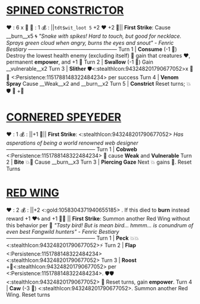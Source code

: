 # [**__SPINED CONSTRICTOR__**](<https://www.youtube.com/watch?v=1UrhOkLg7X0>) 
❤️ : 6 x 👥
🔷 : 1
💰 : ||`tdt$wit_loot 5` +2 ❤️  +2 🔷||
**First Strike**: Cause __burn__x5 🌀 
*"Snake with spikes! Hard to touch, but good for necklace. Sprays green cloud when angry, burns the eyes and snout" - Fenric Bestiary*
—————————————————
Turn 1  | **Consume** (-1 🔷) Destroy the lowest health enemy (excluding itself) 🔀 gain that creatures ❤️, permanent __empower__, and +1 🔷
Turn 2 | **Swallow** (-1 🔷) Gain __vulnerable__x2
Turn 3 | **Slither**  🛡️<:stealthIcon:943248201790677052>x 👥 🔀 <:Persistence:1151788148322484234> per success 
Turn 4 | **Venom Spray** Cause __Weak__x2 and __burn__x2
Turn 5 | **Constrict** Reset turns; 💥🛡️ 🔀 +🔷


# [__**CORNERED SPEYEDER**__](<https://www.youtube.com/watch?v=NH-GAwLAO30>)
❤️ : 1
💰 : ||+1 🔷||
**First Strike**: <:stealthIcon:943248201790677052>
*Has asperations of being a world renowned web designer*
—————————————————
Turn 1  | **Cobweb** <:Persistence:1151788148322484234> 🔀 cause __Weak__ and __Vulnerable__
Turn 2 | **Bite** 💥🔀 Cause __burn__x3
Turn 3 | **Piercing Gaze** Next 💥 gains 🚫. Reset Turns


# [__**RED WING**__](<https://www.youtube.com/watch?v=jf9ot3SvvmM>)
❤️ : 2
💰 : ||+2 <:gold:1058304371940655185> . If this died to __burn__ instead reward +1 ❤️🌀 and +1 🔷🌀 ||
**First Strike**: Summon another Red Wing without this behavior per 👥
*"Tasty bird! But is mean bird... hmmm... is conundrum of even best Fangwild hunters" - Fenric Bestiary*
—————————————————
Turn 1  | **Peck** 💥💥<:stealthIcon:943248201790677052>⚡
Turn 2 | **Flap** <:Persistence:1151788148322484234><:stealthIcon:943248201790677052>
Turn 3 | **Roost** +🔷<:stealthIcon:943248201790677052> per <:Persistence:1151788148322484234>. 🛡️🛡️<:stealthIcon:943248201790677052> 🔀 Reset turns, gain __empower__.
Turn 4 | **Caw** (-3 🔷) <:stealthIcon:943248201790677052>. Summon another Red Wing. Reset turns
